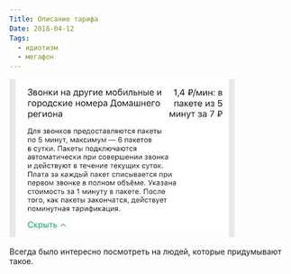 ```yaml
---
Title: Описание тарифа
Date: 2018-04-12
Tags:
  - идиотизм
  - мегафон
---
```


![Переходи на Ноль](images/perehodi-na-nol.jpg)

Всегда было интересно посмотреть на людей, которые придумывают такое.